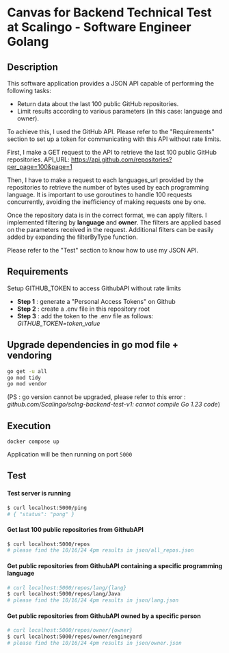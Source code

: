 # Canvas for Backend Technical Test at Scalingo - Software Engineer Golang

## Description

This software application provides a JSON API capable of performing the following tasks:

- Return data about the last 100 public GitHub repositories.
- Limit results according to various parameters (in this case: language and owner).

To achieve this, I used the GitHub API. Please refer to the "Requirements" section to set up a token for communicating with this API without rate limits.

First, I make a GET request to the API to retrieve the last 100 public GitHub repositories. API_URL: https://api.github.com/repositories?per_page=100&page=1

Then, I have to make a request to each languages_url provided by the repositories to retrieve the number of bytes used by each programming language. It is important to use goroutines to handle 100 requests concurrently, avoiding the inefficiency of making requests one by one.

Once the repository data is in the correct format, we can apply filters. I implemented filtering by **language** and **owner**. The filters are applied based on the parameters received in the request. Additional filters can be easily added by expanding the filterByType function.

Please refer to the "Test" section to know how to use my JSON API.

## Requirements

Setup GITHUB_TOKEN to access GithubAPI without rate limits

- **Step 1** : generate a "Personal Access Tokens" on Github
- **Step 2** : create a .env file in this repository root
- **Step 3** : add the token to the .env file as follows: *GITHUB_TOKEN=token_value*

## Upgrade dependencies in go mod file + vendoring

```bash
go get -u all
go mod tidy
go mod vendor
```

(PS : go version cannot be upgraded, please refer to this error : *github.com/Scalingo/sclng-backend-test-v1: cannot compile Go 1.23 code*)

## Execution

```
docker compose up
```

Application will be then running on port `5000`

## Test

#### Test server is running

```bash
$ curl localhost:5000/ping
# { "status": "pong" }
```

#### Get last 100 public repositories from GithubAPI

```bash
$ curl localhost:5000/repos
# please find the 10/16/24 4pm results in json/all_repos.json 
```

#### Get public repositories from GithubAPI containing a specific programming language

```bash
# curl localhost:5000/repos/lang/{lang}
$ curl localhost:5000/repos/lang/Java
# please find the 10/16/24 4pm results in json/lang.json
```

#### Get public repositories from GithubAPI owned by a specific person

```bash
# curl localhost:5000/repos/owner/{owner}
$ curl localhost:5000/repos/owner/engineyard
# please find the 10/16/24 4pm results in json/owner.json
```
